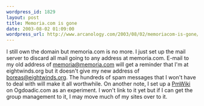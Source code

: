 ```yaml
--- 
wordpress_id: 1829
layout: post
title: Memoria.com is gone
date: 2003-08-02 01:09:00
wordpress_url: http://www.arcanology.com/2003/08/02/memoriacom-is-gone/
---
```

I still own the domain but memoria.com is no more. I just set up the mail server to discard all mail going to any address at memoria.com. E-mail to my old address of memoria@memoria.com will get a reminder that I&apos;m at eightwinds.org but it doesn&apos;t give my new address of boreas@eightwinds.org. The hundreds of spam messages that I won&apos;t have to deal with will make it all worthwhile. On another note, I set up a <a href="http://www.pmichaud.com/wiki/PmWiki/PmWiki">PmWiki</a> on Ogdoadic.com as an experiment. I won&apos;t link to it yet but if I can get the group management to it, I may move much of my sites over to it.